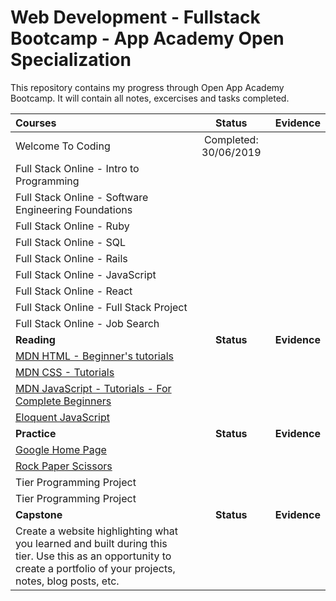 # Web Development - Fullstack Bootcamp - App Academy Open Specialization

This repository contains my progress through Open App Academy Bootcamp. It will contain all notes, excercises and tasks completed.

| Courses                                                                                                                                                               |        Status         |   Evidence   |
| :-------------------------------------------------------------------------------------------------------------------------------------------------------------------- | :-------------------: | :----------: |
| Welcome To Coding                                                                                                                                                     | Completed: 30/06/2019 |              |
| Full Stack Online - Intro to Programming                                                                                                                              |                       |              |
| Full Stack Online - Software Engineering Foundations                                                                                                                  |                       |              |
| Full Stack Online - Ruby                                                                                                                                              |                       |              |
| Full Stack Online - SQL                                                                                                                                               |                       |              |
| Full Stack Online - Rails                                                                                                                                             |                       |              |
| Full Stack Online - JavaScript                                                                                                                                        |                       |              |
| Full Stack Online - React                                                                                                                                             |                       |              |
| Full Stack Online - Full Stack Project                                                                                                                                |                       |              |
| Full Stack Online - Job Search                                                                                                                                        |                       |              |
| **Reading**                                                                                                                                                           |      **Status**       | **Evidence** |
| [MDN HTML - Beginner's tutorials](https://developer.mozilla.org/en-US/docs/Web/HTML#Beginner's_tutorials)                                                             |                       |
| [MDN CSS - Tutorials](https://developer.mozilla.org/en-US/docs/Web/CSS#Tutorials)                                                                                     |                       |
| [MDN JavaScript - Tutorials - For Complete Beginners](https://developer.mozilla.org/en-US/docs/Web/JavaScript#For_complete_beginners)                                 |                       |
| [Eloquent JavaScript](https://eloquentjavascript.net/)                                                                                                                |                       |
| **Practice**                                                                                                                                                          |      **Status**       | **Evidence** |
| [Google Home Page](https://www.theodinproject.com/courses/web-development-101/lessons/html-css)                                                                       |                       |
| [Rock Paper Scissors](https://www.theodinproject.com/courses/web-development-101/lessons/rock-paper-scissors)                                                         |                       |
| Tier Programming Project                                                                                                                                              |                       |
| Tier Programming Project                                                                                                                                              |                       |
| **Capstone**                                                                                                                                                          |      **Status**       | **Evidence** |
| Create a website highlighting what you learned and built during this tier. Use this as an opportunity to create a portfolio of your projects, notes, blog posts, etc. |                       |
